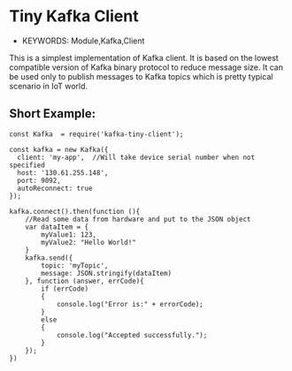 <!--- Copyright (c) 2019 Pavel Kutakov. See the file LICENSE for copying permission. -->
Tiny Kafka Client
=====================
* KEYWORDS: Module,Kafka,Client


This is a simplest implementation of Kafka client. 
It is based on the lowest compatible version of Kafka binary protocol to reduce message size.
It can be used only to publish messages to Kafka topics which is pretty typical scenario in IoT world.



Short Example:
---------------------------
```
const Kafka  = require('kafka-tiny-client');
 
const kafka = new Kafka({
  client: 'my-app',  //Will take device serial number when not specified
  host: '130.61.255.148',
  port: 9092,
  autoReconnect: true
});

kafka.connect().then(function (){
    //Read some data from hardware and put to the JSON object
    var dataItem = {
        myValue1: 123,
        myValue2: "Hello World!"
    }
    kafka.send({
        topic: 'myTopic',
        message: JSON.stringify(dataItem)
    }, function (answer, errCode){
        if (errCode)
        { 
            console.log("Error is:" + errorCode);
        }
        else
        {
            console.log("Accepted successfully.");
        }
    });
})
```

